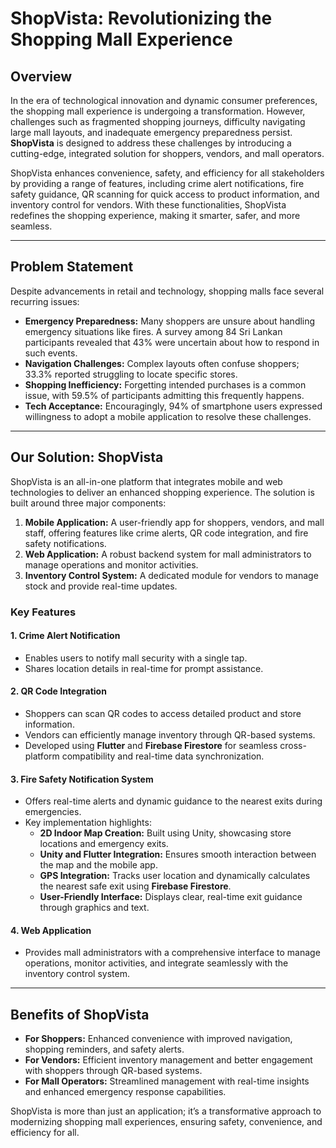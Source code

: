 # ShopVista: Revolutionizing the Shopping Mall Experience

## Overview
In the era of technological innovation and dynamic consumer preferences, the shopping mall experience is undergoing a transformation. However, challenges such as fragmented shopping journeys, difficulty navigating large mall layouts, and inadequate emergency preparedness persist. **ShopVista** is designed to address these challenges by introducing a cutting-edge, integrated solution for shoppers, vendors, and mall operators.

ShopVista enhances convenience, safety, and efficiency for all stakeholders by providing a range of features, including crime alert notifications, fire safety guidance, QR scanning for quick access to product information, and inventory control for vendors. With these functionalities, ShopVista redefines the shopping experience, making it smarter, safer, and more seamless.

---

## Problem Statement
Despite advancements in retail and technology, shopping malls face several recurring issues:
- **Emergency Preparedness:** Many shoppers are unsure about handling emergency situations like fires. A survey among 84 Sri Lankan participants revealed that 43% were uncertain about how to respond in such events.
- **Navigation Challenges:** Complex layouts often confuse shoppers; 33.3% reported struggling to locate specific stores.
- **Shopping Inefficiency:** Forgetting intended purchases is a common issue, with 59.5% of participants admitting this frequently happens.
- **Tech Acceptance:** Encouragingly, 94% of smartphone users expressed willingness to adopt a mobile application to resolve these challenges.

---

## Our Solution: ShopVista
ShopVista is an all-in-one platform that integrates mobile and web technologies to deliver an enhanced shopping experience. The solution is built around three major components:

1. **Mobile Application:** A user-friendly app for shoppers, vendors, and mall staff, offering features like crime alerts, QR code integration, and fire safety notifications.
2. **Web Application:** A robust backend system for mall administrators to manage operations and monitor activities.
3. **Inventory Control System:** A dedicated module for vendors to manage stock and provide real-time updates.

### Key Features
#### 1. **Crime Alert Notification**
   - Enables users to notify mall security with a single tap.
   - Shares location details in real-time for prompt assistance.

#### 2. **QR Code Integration**
   - Shoppers can scan QR codes to access detailed product and store information.
   - Vendors can efficiently manage inventory through QR-based systems.
   - Developed using **Flutter** and **Firebase Firestore** for seamless cross-platform compatibility and real-time data synchronization.

#### 3. **Fire Safety Notification System**
   - Offers real-time alerts and dynamic guidance to the nearest exits during emergencies.
   - Key implementation highlights:
     - **2D Indoor Map Creation:** Built using Unity, showcasing store locations and emergency exits.
     - **Unity and Flutter Integration:** Ensures smooth interaction between the map and the mobile app.
     - **GPS Integration:** Tracks user location and dynamically calculates the nearest safe exit using **Firebase Firestore**.
     - **User-Friendly Interface:** Displays clear, real-time exit guidance through graphics and text.

#### 4. **Web Application**
   - Provides mall administrators with a comprehensive interface to manage operations, monitor activities, and integrate seamlessly with the inventory control system.

---

## Benefits of ShopVista
- **For Shoppers:** Enhanced convenience with improved navigation, shopping reminders, and safety alerts.
- **For Vendors:** Efficient inventory management and better engagement with shoppers through QR-based systems.
- **For Mall Operators:** Streamlined management with real-time insights and enhanced emergency response capabilities.

ShopVista is more than just an application; it’s a transformative approach to modernizing shopping mall experiences, ensuring safety, convenience, and efficiency for all.

